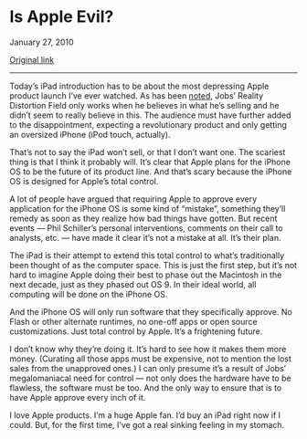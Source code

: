 Is Apple Evil?
==============

January 27, 2010

[Original link](http://www.aaronsw.com/weblog/ipad)

* * * * *

Today’s iPad introduction has to be about the most depressing Apple
product launch I’ve ever watched. As has been
[noted](http://daringfireball.net/linked/2009/09/18/siegler-jobs), Jobs’
Reality Distortion Field only works when he believes in what he’s
selling and he didn’t seem to really believe in this. The audience must
have further added to the disappointment, expecting a revolutionary
product and only getting an oversized iPhone (iPod touch, actually).

That’s not to say the iPad won’t sell, or that I don’t want one. The
scariest thing is that I think it probably will. It’s clear that Apple
plans for the iPhone OS to be the future of its product line. And that’s
scary because the iPhone OS is designed for Apple’s total control.

A lot of people have argued that requiring Apple to approve every
application for the iPhone OS is some kind of “mistake”, something
they’ll remedy as soon as they realize how bad things have gotten. But
recent events — Phil Schiller’s personal interventions, comments on
their call to analysts, etc. — have made it clear it’s not a mistake at
all. It’s their plan.

The iPad is their attempt to extend this total control to what’s
traditionally been thought of as the computer space. This is just the
first step, but it’s not hard to imagine Apple doing their best to phase
out the Macintosh in the next decade, just as they phased out OS 9. In
their ideal world, all computing will be done on the iPhone OS.

And the iPhone OS will only run software that they specifically approve.
No Flash or other alternate runtimes, no one-off apps or open source
customizations. Just total control by Apple. It’s a frightening future.

I don’t know why they’re doing it. It’s hard to see how it makes them
more money. (Curating all those apps must be expensive, not to mention
the lost sales from the unapproved ones.) I can only presume it’s a
result of Jobs’ megalomaniacal need for control — not only does the
hardware have to be flawless, the software must be too. And the only way
to ensure that is to have Apple approve every inch of it.

I love Apple products. I’m a huge Apple fan. I’d buy an iPad right now
if I could. But, for the first time, I’ve got a real sinking feeling in
my stomach.
